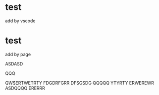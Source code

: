 # test

add by vscode
# test

add by page

ASDASD

QQQ

QW$ERTWETRTY
FDGDRFGRR
DFSGSDG
QQQQQ
YTYRTY
ERWEREWR
ASDQQQQ
ERERRR